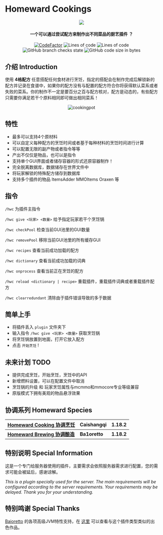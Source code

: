 # Homeward Cookings


<p align="center">
<img src = "https://user-images.githubusercontent.com/39553613/145566584-494920e6-bdac-4c23-985d-9d00187c90e1.jpg">
</p>

<h4 align="center">一个可以通过尝试配方来制作出不同菜品的厨艺插件 ？</h4>
<p align="center">
<a href="https://www.codefactor.io/repository/github/caishangqi/homeward-webstorebridge/overview/plugin-webstore-bridge"><img src="https://www.codefactor.io/repository/github/caishangqi/homeward-webstorebridge/badge/plugin-webstore-bridge" alt="CodeFactor" /></a>
<img alt="Lines of code" src="https://img.shields.io/tokei/lines/github/Caishangqi/homeward-plugin-cooking">
<img alt="Lines of code" src="https://img.shields.io/badge/paper-1.18.2-green">
<img alt="GitHub branch checks state" src="https://img.shields.io/github/checks-status/Caishangqi/homeward-plugin-cooking/master?label=build">
<img alt="GitHub code size in bytes" src="https://img.shields.io/github/languages/code-size/Caishangqi/homeward-plugin-cooking">
</p>

## 介绍 Introduction
使用 **4格配方** 任意搭配任何食材进行烹饪，指定的搭配会在制作完成后解锁新的配方并记录在食谱中，如果你的配方没有与配置的配方符合你将获得默认菜系或者失败的菜系。你的制作不一定是要百分之百与配方核对，配方是动态的，有些配方只需要你满足若干个原料相同即可做出相同菜系！

<p align="center">
  <img alt="cookingpot" src="https://user-images.githubusercontent.com/39553613/180586916-6fa340a1-f8c6-4fc4-ad34-d56a5e707ee8.gif">
</p>

## 特性

- 最多可以支持4个原材料
- 可以自定义每种配方的烹饪时间或者基于每种材料的烹饪时间进行计算
- 可以配置无限的副产物或者指令等等
- 产出不仅仅是物品，也可以是指令
- 支持单个GUI界面或者储存容器的形式还原容器制作！
- 完全脱离数据库，数据储存在世界文件中
- 将玩家解锁的特殊配方储存到数据库
- 支持多个插件的物品 ItemsAdder MMOItems Oraxen 等

## 指令
`/hwc` 为插件主指令

`/hwc give <玩家> <数量>` 给予指定玩家若干个烹饪锅

`/hwc checkPool` 检查当前GUI池里的GUI数量

`/hwc removePool` 移除当前GUI池里的所有缓存GUI

`/hwc recipes` 查看当前成功加载的配方

`/hwc dictionary` 查看当前成功加载的词典

`/hwc onprocess` 查看当前正在烹饪的配方

`/hwc reload <dictionary | recipe>` 重载插件，重载插件词典或者重载插件配方

`/hwc clearredundant` 清除由于插件错误导致的多于数据

## 简单上手

- 将插件丢入 `plugin` 文件夹下
- 输入指令 `/hwc give <玩家> <数量>` 获取烹饪锅
- 将烹饪锅放置到地面，打开它放入配方
- 点击 `开始烹饪` !

## 未来计划 TODO
- 提供完成烹饪，开始烹饪，烹饪中的API
- 新增燃料设置，可以在配置文件中取消
- 烹饪锅的升级 和 玩家烹饪属性与mcmmo和mmocore专业等级兼容
- 原版模式下拥有美观的物品悬浮效果

## 协调系列 Homeward Species

| [Homeward Cooking 协调烹饪](https://github.com/Caishangqi/homeward-plugin-cooking) | Caishangqi | 1.18.2 |
|-----------------------|------------|--------|
| **[Homeward Brewing 协调酿造](https://github.com/Ba1oretto/Brewing)** |  **Ba1oretto**          | **1.18.2** |

## 特别说明 Special Information

这是一个专门给服务器使用的插件，主要需求会依照服务器需求进行配置，您的需求可能会被延后，感谢谅解。

_This is a plugin specially used for the server. The main requirements will be configured according to the server
requirements. Your requirements may be delayed. Thank you for your understanding._

## 特别鸣谢 Special Thanks

[Baioretto](https://github.com/Ba1oretto) 的各项高级JVM特性支持，在 [这里](https://github.com/Ba1oretto/Brewing) 可以查看与这个插件类型类似的出色作品。
